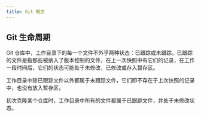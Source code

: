 ```yaml
---
title: Git 概念
---
```


## Git 生命周期


Git 仓库中，工作目录下的每一个文件不外乎两种状态：已跟踪或未跟踪。已跟踪的文件是指那些被纳入了版本控制的文件，在上一次快照中有它们的记录，在工作一段时间后，它们的状态可能处于未修改，已修改或存入暂存区。

工作目录中除已跟踪文件以外都属于未跟踪文件，它们即不存在于上次快照的记录中，也没有放入暂存区。

初次克隆某个仓库时，工作目录中所有的文件都属于已跟踪文件，并处于未修改状态。



